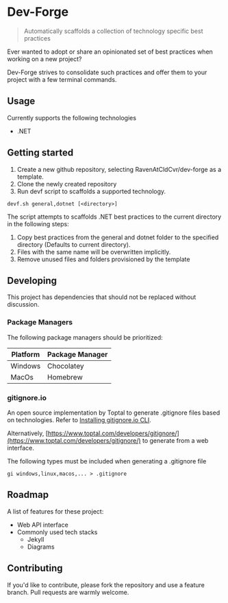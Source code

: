 # Dev-Forge
> Automatically scaffolds a collection of technology specific best practices

Ever wanted to adopt or share an opinionated set of best practices when working on a new project?

Dev-Forge strives to consolidate such practices and offer them to your project with a few terminal commands.

## Usage
Currently supports the following technologies
* .NET

## Getting started
1. Create a new github repository, selecting RavenAtCldCvr/dev-forge as a template.
2. Clone the newly created repository
3. Run devf script to scaffolds a supported technology.

```shell
devf.sh general,dotnet [<directory>]
```

The script attempts to scaffolds .NET best practices to the current directory in the following steps:
1. Copy best practices from the general and dotnet folder to the specified directory (Defaults to current directory).
2. Files with the same name will be overwritten implicitly.
3. Remove unused files and folders provisioned by the template

## Developing
This project has dependencies that should not be replaced without discussion.

### Package Managers
The following package managers should be prioritized:

| Platform | Package Manager |
|----------|-----------------|
| Windows  | Chocolatey      |
| MacOs    | Homebrew        |

### gitignore.io
An open source implementation by Toptal to generate .gitignore files based on technologies.
Refer to [Installing gitignore.io CLI](general/gitignore-io.md). 

Alternatively, [https://www.toptal.com/developers/gitignore/](https://www.toptal.com/developers/gitignore/) to generate from a web interface.

The following types must be included when generating a .gitignore file
```shell
gi windows,linux,macos,... > .gitignore
```

## Roadmap
A list of features for these project:
* Web API interface
* Commonly used tech stacks
  * Jekyll
  * Diagrams

## Contributing
If you'd like to contribute, please fork the repository and use a feature
branch. Pull requests are warmly welcome.